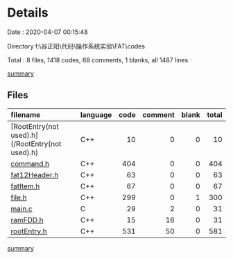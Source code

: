 # Details

Date : 2020-04-07 00:15:48

Directory f:\谷正阳\代码\操作系统实验\FAT\codes

Total : 8 files,  1418 codes, 68 comments, 1 blanks, all 1487 lines

[summary](results.md)

## Files
| filename | language | code | comment | blank | total |
| :--- | :--- | ---: | ---: | ---: | ---: |
| [RootEntry(not used).h](/RootEntry(not used).h) | C++ | 10 | 0 | 0 | 10 |
| [command.h](/command.h) | C++ | 404 | 0 | 0 | 404 |
| [fat12Header.h](/fat12Header.h) | C++ | 63 | 0 | 0 | 63 |
| [fatItem.h](/fatItem.h) | C++ | 67 | 0 | 0 | 67 |
| [file.h](/file.h) | C++ | 299 | 0 | 1 | 300 |
| [main.c](/main.c) | C | 29 | 2 | 0 | 31 |
| [ramFDD.h](/ramFDD.h) | C++ | 15 | 16 | 0 | 31 |
| [rootEntry.h](/rootEntry.h) | C++ | 531 | 50 | 0 | 581 |

[summary](results.md)